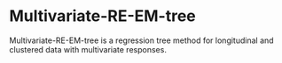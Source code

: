 # Multivariate-RE-EM-tree
Multivariate-RE-EM-tree is a regression tree method for longitudinal and clustered data with multivariate responses.
